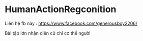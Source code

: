 # HumanActionRegconition
Liên hệ fb này : https://www.facebook.com/generousboy2206/

Bài tập lớn nhận diên cử chỉ cơ thể người
